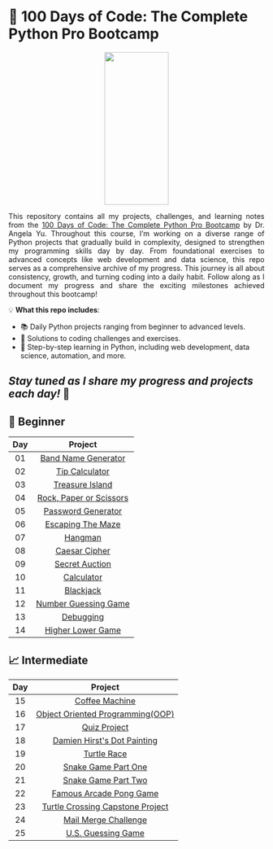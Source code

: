 # 🐍 100 Days of Code: The Complete Python Pro Bootcamp

<p align="center">
<img src="https://media1.giphy.com/media/v1.Y2lkPTc5MGI3NjExNHJhaWVtcHBjYmhtN3E4YmY5cG05YjY2ZjFzNWQ4YmNsdG81N2d2NyZlcD12MV9pbnRlcm5hbF9naWZfYnlfaWQmY3Q9Zw/KAq5w47R9rmTuvWOWa/giphy.gif" width="50%" height="300"/>
</p>

<p align="justify">
This repository contains all my projects, challenges, and learning notes from the <a href="https://www.udemy.com/course/100-days-of-code/?couponCode=KEEPLEARNING">100 Days of Code: The Complete Python Pro         Bootcamp</a> by Dr. Angela Yu. Throughout this course, I’m working on a diverse range of Python projects that gradually build in complexity, designed to strengthen my programming skills day by day. From foundational exercises to advanced concepts like web development and data science, this repo serves as a comprehensive archive of my progress. This journey is all about consistency, growth, and turning coding into a daily habit. Follow along as I document my progress and share the exciting milestones achieved throughout this bootcamp!
</p>

💡 **What this repo includes**:
- 📚 Daily Python projects ranging from beginner to advanced levels.
- 🧠 Solutions to coding challenges and exercises.
- 🔗 Step-by-step learning in Python, including web development, data science, automation, and more.

*Stay tuned as I share my progress and projects each day!* 🌟
---

## 🌱 Beginner
  
| Day| Project|
| :---:  | :---:   |
|01|[Band Name Generator](src/Day01)|
|02|[Tip Calculator](src/Day02)|
|03|[Treasure Island](src/Day03)|
|04|[Rock, Paper or Scissors](src/Day04)|
|05|[Password Generator](src/Day05)|
|06|[Escaping The Maze](src/Day06)|
|07|[Hangman](src/Day07)|
|08|[Caesar Cipher](src/Day08)|
|09|[Secret Auction](src/Day09)|
|10|[Calculator](src/Day10)|
|11|[Blackjack](src/Day11)|
|12|[Number Guessing Game](src/Day12)|
|13|[Debugging](src/Day13)|
|14|[Higher Lower Game](src/Day14)|

## 📈 Intermediate

| Day| Project|
| :---:  | :---:   |
|15|[Coffee Machine](src/Day15)|
|16|[Object Oriented Programming(OOP)](src/Day16)|
|17|[Quiz Project](src/Day17)|
|18|[Damien Hirst's Dot Painting](src/Day18)|
|19|[Turtle Race](src/Day19)|
|20|[Snake Game Part One](src/Day20)|
|21|[Snake Game Part Two](src/Day21)|
|22|[Famous Arcade Pong Game](src/Day22)|
|23|[Turtle Crossing Capstone Project](src/Day23)|
|24|[Mail Merge Challenge](src/Day24)|
|25|[U.S. Guessing Game](src/Day25)|